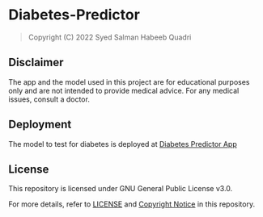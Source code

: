 # Diabetes-Predictor

> Copyright (C) 2022  Syed Salman Habeeb Quadri

## Disclaimer

The app and the model used in this project are for educational purposes only and are not intended to provide medical advice. For any medical issues, consult a doctor.

## Deployment

The model to test for diabetes is deployed at [Diabetes Predictor App](https://diabetes-predictor-using-pima.herokuapp.com/)

## License

This repository is licensed under GNU General Public License v3.0.

For more details, refer to [LICENSE](https://github.com/SalmanHabeeb/Diabetes-Predictor/blob/main/LICENSE) 
and 
[Copyright Notice](https://github.com/SalmanHabeeb/Diabetes-Predictor/blob/main/Copyright%20Notice.md) 
in this repository.

